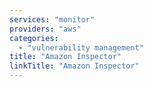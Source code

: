 ```yaml
---
services: "monitor"
providers: "aws"
categories:
  - "vulnerability management"
title: "Amazon Inspector"
linkTitle: "Amazon Inspector"
---
```

